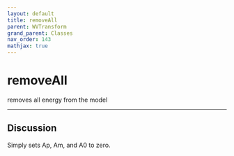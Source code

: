 ```yaml
---
layout: default
title: removeAll
parent: WVTransform
grand_parent: Classes
nav_order: 143
mathjax: true
---
```


#  removeAll

removes all energy from the model


---

## Discussion

  Simply sets Ap, Am, and A0 to zero.
  
